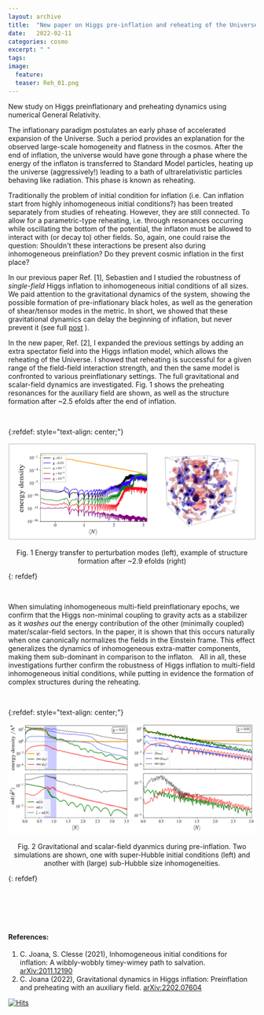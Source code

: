 ```yaml
---
layout: archive
title:  "New paper on Higgs pre-inflation and reheating of the Universe"
date:   2022-02-11
categories: cosmo
excerpt: " "
tags: 
image:
  feature: 
  teaser: Reh_01.png
---
```


New study on Higgs preinflationary and preheating dynamics using numerical General Relativity. 


The inflationary paradigm postulates an early phase  of accelerated expansion of the Universe. Such a period provides an explanation for the observed large-scale homogeneity and flatness in the cosmos. 
After the end of inflation, the universe would have gone through a phase where the energy of  the inflaton is transferred to Standard Model particles, heating up the universe (aggressively!)  leading to a bath of ultrarelativistic particles behaving like radiation.  This phase is known as reheating. 

Traditionally the problem of initial condition for inflation (i.e.  Can inflation start from highly inhomogeneous initial conditions?) has been treated separately from studies of reheating. However, they are still connected.   To allow for a  parametric-type reheating,  i.e.  through resonances occurring while oscillating the bottom of the potential,  the inflaton must be allowed to interact with (or decay to) other fields.  So, again, one could raise the question: Shouldn't  these interactions be present also during inhomogeneous preinflation? Do they prevent cosmic inflation in the first place?

In our previous paper Ref. \[1\], Sebastien and I studied the robustness of *single-field* Higgs inflation to inhomogeneous initial conditions of all sizes. We paid attention to the gravitational dynamics of the system, showing the possible formation of pre-inflationary black holes, as well as the generation of shear/tensor modes in the metric. In short, we showed that these gravitational dynamics can delay the beginning of inflation, but never prevent it  (see full [post](https://cjoana.github.io/cosmo/preinflation/) ). 

In the new paper, Ref. \[2\], I expanded the previous settings by adding an extra spectator field into the Higgs inflation model, which allows the reheating of the Universe. I showed that reheating is successful for a given range of the field-field interaction strength, and then the same model is confronted to various preinflationary settings. The full gravitational and scalar-field dynamics are investigated.  Fig. 1 shows the preheating resonances for the auxiliary field are shown, as well as the structure formation after ~2.5 efolds after the end of inflation. 

&nbsp;


{:refdef: style="text-align: center;"}
<p align = "center">
<img src="/images/Reh_01.png" alt="fig ecm" width="800"/>
</p>

<p align = "center">
Fig. 1 Energy transfer to perturbation modes (left),
example of structure formation after ~2.9 efolds (right)
</p>
{: refdef}

&nbsp;

When simulating inhomogeneous multi-field preinflationary epochs, we confirm that the Higgs non-minimal coupling to gravity acts as a stabilizer as it *washes out* the energy contribution of the other (minimally coupled) mater/scalar-field sectors. In the paper,  it is shown that this occurs naturally when one canonically normalizes the fields in the Einstein frame. This effect generalizes the dynamics of  inhomogeneous extra-matter components, making them sub-dominant in comparison to the inflaton. 
&nbsp;
All in all, these investigations further confirm the robustness of Higgs inflation to multi-field inhomogeneous initial conditions, while putting in evidence the formation of complex structures during the reheating.

&nbsp;

{:refdef: style="text-align: center;"}
<p align = "center">
<img src="/images/mf_preinf.png" alt="fig ecm" width="800"/>
</p>

<p align = "center">
Fig. 2 Gravitational and scalar-field dyanmics during pre-inflation. Two simulations are shown, one with super-Hubble initial conditions (left) and another with (large) sub-Hubble size inhomogeneities.
</p>
{: refdef}


&nbsp;
<br/><br/>
<br/><br/>

#### References:

1.  C. Joana, S. Clesse (2021), Inhomogeneous initial conditions for inflation: A wibbly-wobbly timey-wimey path to salvation. [arXiv:2011.12190](https://arxiv.org/abs/2011.12190) 
2.  C. Joana (2022), Gravitational dynamics in Higgs inflation: Preinflation and preheating with an auxiliary field.  [arXiv:2202.07604](https://arxiv.org/abs/2202.07604)


[![Hits](https://hits.seeyoufarm.com/api/count/incr/badge.svg?url=https%3A%2F%2Fcjoana.github.io%2Fcosmo%2Fpreheating&count_bg=%23FFFFFF&title_bg=%23555555&icon=&icon_color=%23E7E7E7&title=%23&edge_flat=false)](https://hits.seeyoufarm.com)

